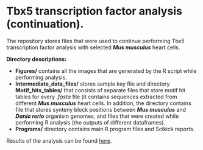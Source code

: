 # Tbx5 transcription factor analysis (continuation).

The repository stores files that were used to continue performing Tbx5
transcription factor analysis with selected ***Mus musculus*** heart cells.

**Directory descriptions:**
- **Figures/** contains all the images that are generated by the R
script while performing analysis.
- **Intermediate_data_files/** stores sample key file and directory
**Motif_hits_tables/** that consists of separate files that store motif
hit tables for every *.fasta* file (it contains sequences extracted
from different ***Mus musculus*** heart cells. In addition, the directory
contains file that stores synteny block positions between ***Mus musculus***
and ***Danio rerio*** organism genomes, and files that were created while
performing R analysis (the outputs of different dataframes).
- **Programs/** directory contains main R program files and Scikick reports.

Results of the analysis can be found [here]().
